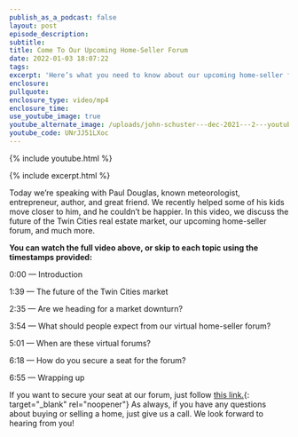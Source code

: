 ```yaml
---
publish_as_a_podcast: false
layout: post
episode_description:
subtitle:
title: Come To Our Upcoming Home-Seller Forum
date: 2022-01-03 18:07:22
tags:
excerpt: 'Here’s what you need to know about our upcoming home-seller forum. '
enclosure:
pullquote:
enclosure_type: video/mp4
enclosure_time:
use_youtube_image: true
youtube_alternate_image: /uploads/john-schuster---dec-2021---2---youtube-edit.jpg
youtube_code: UNrJJ51LXoc
---
```

{% include youtube.html %}

{% include excerpt.html %}

Today we’re speaking with Paul Douglas, known meteorologist, entrepreneur, author, and great friend. We recently helped some of his kids move closer to him, and he couldn’t be happier. In this video, we discuss the future of the Twin Cities real estate market, our upcoming home-seller forum, and much more.

**You can watch the full video above, or skip to each topic using the timestamps provided:&nbsp;**

0:00 — Introduction

1:39 — The future of the Twin Cities market

2:35 — Are we heading for a market downturn?

3:54 — What should people expect from our virtual home-seller forum?

5:01 — When are these virtual forums?

6:18 — How do you secure a seat for the forum?

6:55 — Wrapping up

If you want to secure your seat at our forum, just follow [this link.](https://www.johnschustergroup.com/home_seller_forum){: target="_blank" rel="noopener"} As always, if you have any questions about buying or selling a home, just give us a call. We look forward to hearing from you\!
